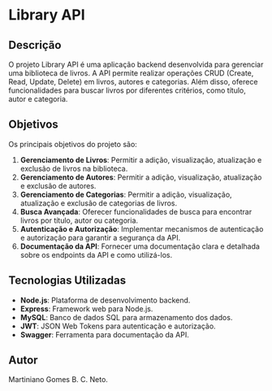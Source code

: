 # Library API

## Descrição

O projeto Library API é uma aplicação backend desenvolvida para gerenciar uma biblioteca de livros. A API permite realizar operações CRUD (Create, Read, Update, Delete) em livros, autores e categorias. Além disso, oferece funcionalidades para buscar livros por diferentes critérios, como título, autor e categoria.

## Objetivos

Os principais objetivos do projeto são:

1. **Gerenciamento de Livros**: Permitir a adição, visualização, atualização e exclusão de livros na biblioteca.
2. **Gerenciamento de Autores**: Permitir a adição, visualização, atualização e exclusão de autores.
3. **Gerenciamento de Categorias**: Permitir a adição, visualização, atualização e exclusão de categorias de livros.
4. **Busca Avançada**: Oferecer funcionalidades de busca para encontrar livros por título, autor ou categoria.
5. **Autenticação e Autorização**: Implementar mecanismos de autenticação e autorização para garantir a segurança da API.
6. **Documentação da API**: Fornecer uma documentação clara e detalhada sobre os endpoints da API e como utilizá-los.

## Tecnologias Utilizadas

- **Node.js**: Plataforma de desenvolvimento backend.
- **Express**: Framework web para Node.js.
- **MySQL**: Banco de dados SQL para armazenamento dos dados.
- **JWT**: JSON Web Tokens para autenticação e autorização.
- **Swagger**: Ferramenta para documentação da API.

## Autor

Martiniano Gomes B. C. Neto.